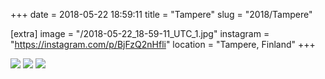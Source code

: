 +++
date = 2018-05-22 18:59:11
title = "Tampere"
slug = "2018/Tampere"

[extra]
image = "/2018-05-22_18-59-11_UTC_1.jpg"
instagram = "https://instagram.com/p/BjFzQ2nHfli"
location = "Tampere, Finland"
+++

<img src="/2018-05-22_18-59-11_UTC_1.jpg" />

<img src="/2018-05-22_18-59-11_UTC_2.jpg" />

<img src="/2018-05-22_18-59-11_UTC_3.jpg" />
